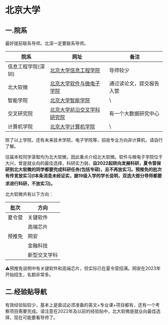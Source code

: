 # 北京大学

## 一.院系

最好提前联系导师。北深一定要联系导师。

| 院系               | 网址                                                         | 备注                     |
| ------------------ | ------------------------------------------------------------ | ------------------------ |
| 信息工程学院(深圳) | [北京大学信息工程学院 ](https://www.ece.pku.edu.cn/index.htm) | 导师较少                 |
| 北大软微           | [北京大学软件与微电子学院](https://www.ss.pku.edu.cn/overview/) | 通过读论文，提交报告入营 |
| 智能学院           | [北京大学智能学院](https://sai.pku.edu.cn/index.htm)         | \                        |
| 交叉研究院         | [北京大学前沿交叉学科研究院](http://www.aais.pku.edu.cn/)    | 有一个大数据研究中心     |
| 计算机学院         | [北京大学计算机学院](https://cs.pku.edu.cn/)                 | \                        |

除了以上学院，还有未来技术学院，电子学院等，招收专业方向非计算机，请自行了解。

往届本校同学录取均为北大软微，因此重点介绍北大软微。软件与微电子学院位于大兴，曾是就业向的最佳选择，科研实力弱，**自2022起转向发展科研，夏令营保研到北大软微的同学都要完成科研任务(包括专硕)，且不再放实习。预推免的批次有传言放实习(❗本条消息未经证实，据19级入学的学长说明，双选大部分导师都要求进行科研，不放实习)。**

北大软微共有以下方向：

| 批次   | 方向         |
| ------ | ------------ |
| 夏令营 | 关键软件     |
|        | 高端芯片     |
| 预推免 | 网安         |
|        | 金融科技     |
|        | 新型交叉学科 |

⚠预推免说明中有关键软件和高端芯片，但实际已在夏令营招满。网安在2023年开始招生，名额非常多。

## 二.经验贴导航

有效经验贴较少，基本上是面试必须准备的英文+专业课+项目都有，还有一个考察项目需要完成。请注意在2022年及以前的经验贴中，北大软微是就业向最佳选择，现在可能要看导师了。
